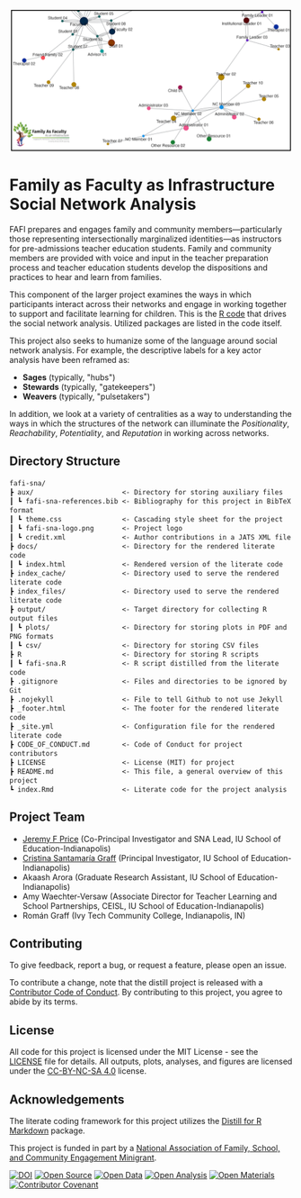 ![FAFI](assets/fafi-sna-git-logo.png)

# Family as Faculty as Infrastructure Social Network Analysis

FAFI prepares and engages family and community members—particularly those representing intersectionally marginalized identities—as instructors for pre-admissions teacher education students. Family and community members are provided with voice and input in the teacher preparation process and teacher education students develop the dispositions and practices to hear and learn from families.

This component of the larger project examines the ways in which participants interact across their networks and engage in working together to support and facilitate learning for children. This is the [R code](https://www.r-project.org/) that drives the social network analysis. Utilized packages are listed in the code itself.

This project also seeks to humanize some of the language around social network analysis. For example, the descriptive labels for a key actor analysis have been reframed as:

* **Sages** (typically, "hubs")
* **Stewards** (typically, "gatekeepers")
* **Weavers** (typically, "pulsetakers")

In addition, we look at a variety of centralities as a way to understanding the ways in which the structures of the network can illuminate the *Positionality*, *Reachability*, *Potentiality*, and *Reputation* in working across networks.

## Directory Structure

```
fafi-sna/
┣ aux/                      <- Directory for storing auxiliary files
┃ ┗ fafi-sna-references.bib <- Bibliography for this project in BibTeX format
┃ ┗ theme.css               <- Cascading style sheet for the project
┃ ┗ fafi-sna-logo.png       <- Project logo
┃ ┗ credit.xml              <- Author contributions in a JATS XML file
┣ docs/                     <- Directory for the rendered literate code
┃ ┗ index.html              <- Rendered version of the literate code
┣ index_cache/              <- Directory used to serve the rendered literate code
┣ index_files/              <- Directory used to serve the rendered literate code
┣ output/                   <- Target directory for collecting R output files
┃ ┗ plots/                  <- Directory for storing plots in PDF and PNG formats
┃ ┗ csv/                    <- Directory for storing CSV files
┣ R                         <- Directory for storing R scripts
┃ ┗ fafi-sna.R              <- R script distilled from the literate code
┣ .gitignore                <- Files and directories to be ignored by Git
┣ .nojekyll                 <- File to tell Github to not use Jekyll
┣ _footer.html              <- The footer for the rendered literate code
┣ _site.yml                 <- Configuration file for the rendered literate code
┣ CODE_OF_CONDUCT.md        <- Code of Conduct for project contributors
┣ LICENSE                   <- License (MIT) for project
┣ README.md                 <- This file, a general overview of this project
┗ index.Rmd                 <- Literate code for the project analysis
```

## Project Team

* [Jeremy F Price](https://www.jeremyfprice.info/) (Co-Principal Investigator and SNA Lead, IU School of Education-Indianapolis)
* [Cristina Santamaría Graff](https://education.iupui.edu/faculty-research/faculty-directory/santamaria-graff-cristina.html) (Principal Investigator, IU School of Education-Indianapolis)
* Akaash Arora (Graduate Research Assistant, IU School of Education-Indianapolis)
* Amy Waechter-Versaw (Associate Director for Teacher Learning and School Partnerships, CEISL, IU School of Education-Indianapolis)
* Román Graff (Ivy Tech Community College, Indianapolis, IN)

## Contributing

To give feedback, report a bug, or request a feature, please open an issue.

To contribute a change, note that the distill project is released with a [Contributor Code of Conduct](code_of_conduct.md). By contributing to this project, you agree to abide by its terms.

## License

All code for this project is licensed under the MIT License - see the [LICENSE](LICENSE) file for details. All outputs, plots, analyses, and figures are licensed under the [CC-BY-NC-SA 4.0](http://creativecommons.org/licenses/by-nc-sa/4.0/) license.

## Acknowledgements

The literate coding framework for this project utilizes the [Distill for R Markdown](https://rstudio.github.io/distill/) package.

This project is funded in part by a [National Association of Family, School, and Community Engagement Minigrant](https://nafsce.org/page/MiniGrant).

[![DOI](https://zenodo.org/badge/410096183.svg)](https://zenodo.org/badge/latestdoi/410096183) [![Open Source](https://img.shields.io/badge/SOURCE-open-informational)](LICENSE) [![Open Data](https://img.shields.io/badge/DATA-open-informational)](https://osf.io/y3xz4/) [![Open Analysis](https://img.shields.io/badge/ANALYSIS-open-informational)](https://osf.io/epsvt/) [![Open Materials](https://img.shields.io/badge/MATERIALS-open-informational)](https://osf.io/5tay8/) [![Contributor Covenant](https://img.shields.io/badge/Contributor%20Covenant-2.1-4baaaa.svg)](code_of_conduct.md)
